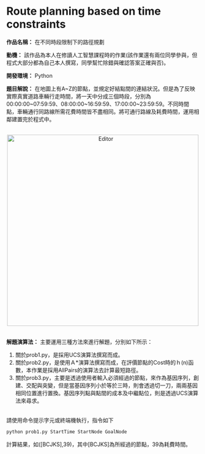 # Route planning based on time constraints

**作品名稱：** 在不同時段限制下的路徑規劃
	
**動機：** 該作品為本人在修讀人工智慧課程時的作業(該作業還有兩位同學參與，但程式大部分都為自己本人撰寫，同學幫忙除錯與確認答案正確與否)。

**開發環境：** Python

**題目解說：** 在地圖上有A~Z的節點，並規定好結點間的連結狀況。但是為了反映實際真實道路車輛行走時間，將一天中分成三個時段，分別為00:00:00~07:59:59、08:00:00~16:59:59、17:00:00~23:59:59。不同時間點，車輛通行同路線所需花費時間皆不盡相同。將可通行路線及耗費時間，運用相鄰建置完於程式中。

<br>
<div align="center">
	<img src="./遊戲截圖.png" alt="Editor" width="500">
</div>
<br>

**解題演算法：** 
主要運用三種方法來進行解題，分別如下所示：
<br>
1. 關於prob1.py，是採用UCS演算法撰寫而成。
2. 關於prob2.py，是使用Ａ*演算法撰寫而成，在評價節點的Cost時的ｈ(n)函數，本作業是採用AllPairs的演算法去計算最短路徑。
3. 關於prob3.py，主要是透過使用者輸入必須經過的節點，來作為基因序列，創建、交配與突變，但是當基因序列小於等於三時，則會透過切一刀，兩兩基因相同位置進行置換。基因序列點與點間的成本及中繼點位，則是透過UCS演算法來尋求。
<br>
請使用命令提示字元或終端機執行，指令如下

```python
python prob1.py StartTime StartNode GoalNode
```

計算結果，如([BCJKS],39)，其中[BCJKS]為所經過的節點，39為耗費時間。
